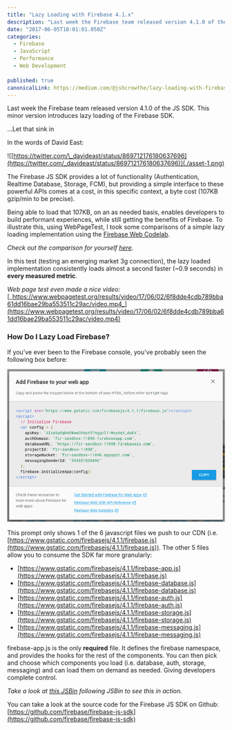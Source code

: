 ```yaml
---
title: "Lazy Loading with Firebase 4.1.x"
description: "Last week the Firebase team released version 4.1.0 of the JS SDK. This minor version introduces lazy loading of the Firebase SDK. The Firebase JS SDK provides a lot of functionality (Authentication…"
date: "2017-06-05T18:01:01.050Z"
categories: 
  - Firebase
  - JavaScript
  - Performance
  - Web Development

published: true
canonicalLink: https://medium.com/@jshcrowthe/lazy-loading-with-firebase-4-1-x-c51f67a51f56
---
```


Last week the Firebase team released version 4.1.0 of the JS SDK. This minor version introduces lazy loading of the Firebase SDK.

…Let that sink in

In the words of David East:

![[https://twitter.com/\_davideast/status/869712176180637696](https://twitter.com/_davideast/status/869712176180637696)](./asset-1.png)

The Firebase JS SDK provides a lot of functionality (Authentication, Realtime Database, Storage, FCM), but providing a simple interface to these powerful APIs comes at a cost, in this specific context, a byte cost (107KB gzip/min to be precise).

Being able to load that 107KB, on an as needed basis, enables developers to build performant experiences, while still getting the benefits of Firebase. To illustrate this, using WebPageTest, I took some comparisons of a simple lazy loading implementation using the [Firebase Web Codelab](https://github.com/firebase/friendlychat/tree/master/web).

_Check out the comparison for yourself_ [_here_](https://www.webpagetest.org/video/compare.php?tests=170602_8T_bd0f3c1838b7f1307d1a3cfaf27c5aea,170602_C7_7f6496bd3239ebaeea37761bc8581530)_._

In this test (testing an emerging market 3g connection), the lazy loaded implementation consistently loads almost a second faster (~0.9 seconds) in **every measured metric**.

_Web page test even made a nice video:_ [_https://www.webpagetest.org/results/video/17/06/02/6f8dde4cdb789bba61dd16bae29ba553511c29ac/video.mp4_](https://www.webpagetest.org/results/video/17/06/02/6f8dde4cdb789bba61dd16bae29ba553511c29ac/video.mp4)

### How Do I Lazy Load Firebase?

If you’ve ever been to the Firebase console, you’ve probably seen the following box before:

![“Add Firebase to your web app” prompt in the Firebase console](./asset-2.png)

This prompt only shows 1 of the 6 javascript files we push to our CDN (i.e. [https://www.gstatic.com/firebasejs/4.1.1/firebase.js](https://www.gstatic.com/firebasejs/4.1.1/firebase.js)). The other 5 files allow you to consume the SDK far more granularly:

-   [https://www.gstatic.com/firebasejs/4.1.1/firebase-app.js](https://www.gstatic.com/firebasejs/4.1.1/firebase.js)
-   [https://www.gstatic.com/firebasejs/4.1.1/firebase-database.js](https://www.gstatic.com/firebasejs/4.1.1/firebase-database.js)
-   [https://www.gstatic.com/firebasejs/4.1.1/firebase-auth.js](https://www.gstatic.com/firebasejs/4.1.1/firebase-auth.js)
-   [https://www.gstatic.com/firebasejs/4.1.1/firebase-storage.js](https://www.gstatic.com/firebasejs/4.1.1/firebase-storage.js)
-   [https://www.gstatic.com/firebasejs/4.1.1/firebase-messaging.js](https://www.gstatic.com/firebasejs/4.1.1/firebase-messaging.js)

firebase-app.js is the only **required** file. It defines the firebase namespace, and provides the hooks for the rest of the components. You can then pick and choose which components you load (i.e. database, auth, storage, messaging) and can load them on demand as needed. Giving developers complete control.

_Take a look at [this JSBin](http://jshcrowthe.jsbin.com/zozuqeh/35/edit?js,console) following JSBin to see this in action._

You can take a look at the source code for the Firebase JS SDK on Github: [https://github.com/firebase/firebase-js-sdk](https://github.com/firebase/firebase-js-sdk)